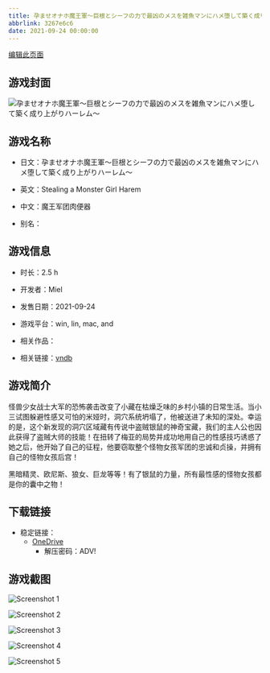 ```yaml
---
title: 孕ませオナホ魔王軍～巨根とシーフの力で最凶のメスを雑魚マンにハメ堕して築く成り上がりハーレム～
abbrlink: 3267e6c6
date: 2021-09-24 00:00:00
---
```

[编辑此页面](https://github.com/ACG-3/ADV3-source/blob/main/source/_posts/games/%E5%AD%95%E3%81%BE%E3%81%9B%E3%82%AA%E3%83%8A%E3%83%9B%E9%AD%94%E7%8E%8B%E8%BB%8D%EF%BD%9E%E5%B7%A8%E6%A0%B9%E3%81%A8%E3%82%B7%E3%83%BC%E3%83%95%E3%81%AE%E5%8A%9B%E3%81%A7%E6%9C%80%E5%87%B6%E3%81%AE%E3%83%A1%E3%82%B9%E3%82%92%E9%9B%91%E9%AD%9A%E3%83%9E%E3%83%B3%E3%81%AB%E3%83%8F%E3%83%A1%E5%A0%95%E3%81%97%E3%81%A6%E7%AF%89%E3%81%8F%E6%88%90%E3%82%8A%E4%B8%8A%E3%81%8C%E3%82%8A%E3%83%8F%E3%83%BC%E3%83%AC%E3%83%A0%EF%BD%9E.md)

## 游戏封面

![孕ませオナホ魔王軍～巨根とシーフの力で最凶のメスを雑魚マンにハメ堕して築く成り上がりハーレム～](https://pan.timero.xyz/d/onedrive/img_lib_001/%E5%AD%95%E3%81%BE%E3%81%9B%E3%82%AA%E3%83%8A%E3%83%9B%E9%AD%94%E7%8E%8B%E8%BB%8D%EF%BD%9E%E5%B7%A8%E6%A0%B9%E3%81%A8%E3%82%B7%E3%83%BC%E3%83%95%E3%81%AE%E5%8A%9B%E3%81%A7%E6%9C%80%E5%87%B6%E3%81%AE%E3%83%A1%E3%82%B9%E3%82%92%E9%9B%91%E9%AD%9A%E3%83%9E%E3%83%B3%E3%81%AB%E3%83%8F%E3%83%A1%E5%A0%95%E3%81%97%E3%81%A6%E7%AF%89%E3%81%8F%E6%88%90%E3%82%8A%E4%B8%8A%E3%81%8C%E3%82%8A%E3%83%8F%E3%83%BC%E3%83%AC%E3%83%A0%EF%BD%9E_cover.avif)


## 游戏名称

- 日文：孕ませオナホ魔王軍～巨根とシーフの力で最凶のメスを雑魚マンにハメ堕して築く成り上がりハーレム～
- 英文：Stealing a Monster Girl Harem
- 中文：魔王军团肉便器

- 别名：


## 游戏信息

- 时长：2.5 h
- 开发者：Miel
- 发售日期：2021-09-24
- 游戏平台：win, lin, mac, and
- 相关作品：

- 相关链接：[vndb](https://vndb.org/v32173)


## 游戏简介

怪兽少女战士大军的恐怖袭击改变了小藏在枯燥乏味的乡村小镇的日常生活。当小三试图躲避性感又可怕的米娅时，洞穴系统坍塌了，他被送进了未知的深处。幸运的是，这个新发现的洞穴区域藏有传说中盗贼银鼠的神奇宝藏，我们的主人公也因此获得了盗贼大师的技能！在扭转了梅亚的局势并成功地用自己的性感技巧诱惑了她之后，他开始了自己的征程，他要窃取整个怪物女孩军团的忠诚和贞操，并拥有自己的怪物女孩后宫！

黑暗精灵、欧尼斯、狼女、巨龙等等！有了银鼠的力量，所有最性感的怪物女孩都是你的囊中之物！




## 下载链接

- 稳定链接：
    - [OneDrive](https://pan.timero.xyz/onedrive/adv_lib_001/%E5%AD%95%E3%81%BE%E3%81%9B%E3%82%AA%E3%83%8A%E3%83%9B%E9%AD%94%E7%8E%8B%E8%BB%8D%EF%BD%9E%E5%B7%A8%E6%A0%B9%E3%81%A8%E3%82%B7%E3%83%BC%E3%83%95%E3%81%AE%E5%8A%9B%E3%81%A7%E6%9C%80%E5%87%B6%E3%81%AE%E3%83%A1%E3%82%B9%E3%82%92%E9%9B%91%E9%AD%9A%E3%83%9E%E3%83%B3%E3%81%AB%E3%83%8F%E3%83%A1%E5%A0%95%E3%81%97%E3%81%A6%E7%AF%89%E3%81%8F%E6%88%90%E3%82%8A%E4%B8%8A%E3%81%8C%E3%82%8A%E3%83%8F%E3%83%BC%E3%83%AC%E3%83%A0%EF%BD%9E)
        - 解压密码：ADV!



## 游戏截图


![Screenshot 1](https://pan.timero.xyz/d/onedrive/img_lib_001/%E5%AD%95%E3%81%BE%E3%81%9B%E3%82%AA%E3%83%8A%E3%83%9B%E9%AD%94%E7%8E%8B%E8%BB%8D%EF%BD%9E%E5%B7%A8%E6%A0%B9%E3%81%A8%E3%82%B7%E3%83%BC%E3%83%95%E3%81%AE%E5%8A%9B%E3%81%A7%E6%9C%80%E5%87%B6%E3%81%AE%E3%83%A1%E3%82%B9%E3%82%92%E9%9B%91%E9%AD%9A%E3%83%9E%E3%83%B3%E3%81%AB%E3%83%8F%E3%83%A1%E5%A0%95%E3%81%97%E3%81%A6%E7%AF%89%E3%81%8F%E6%88%90%E3%82%8A%E4%B8%8A%E3%81%8C%E3%82%8A%E3%83%8F%E3%83%BC%E3%83%AC%E3%83%A0%EF%BD%9E_Screenshot_1.avif)

![Screenshot 2](https://pan.timero.xyz/d/onedrive/img_lib_001/%E5%AD%95%E3%81%BE%E3%81%9B%E3%82%AA%E3%83%8A%E3%83%9B%E9%AD%94%E7%8E%8B%E8%BB%8D%EF%BD%9E%E5%B7%A8%E6%A0%B9%E3%81%A8%E3%82%B7%E3%83%BC%E3%83%95%E3%81%AE%E5%8A%9B%E3%81%A7%E6%9C%80%E5%87%B6%E3%81%AE%E3%83%A1%E3%82%B9%E3%82%92%E9%9B%91%E9%AD%9A%E3%83%9E%E3%83%B3%E3%81%AB%E3%83%8F%E3%83%A1%E5%A0%95%E3%81%97%E3%81%A6%E7%AF%89%E3%81%8F%E6%88%90%E3%82%8A%E4%B8%8A%E3%81%8C%E3%82%8A%E3%83%8F%E3%83%BC%E3%83%AC%E3%83%A0%EF%BD%9E_Screenshot_2.avif)

![Screenshot 3](https://pan.timero.xyz/d/onedrive/img_lib_001/%E5%AD%95%E3%81%BE%E3%81%9B%E3%82%AA%E3%83%8A%E3%83%9B%E9%AD%94%E7%8E%8B%E8%BB%8D%EF%BD%9E%E5%B7%A8%E6%A0%B9%E3%81%A8%E3%82%B7%E3%83%BC%E3%83%95%E3%81%AE%E5%8A%9B%E3%81%A7%E6%9C%80%E5%87%B6%E3%81%AE%E3%83%A1%E3%82%B9%E3%82%92%E9%9B%91%E9%AD%9A%E3%83%9E%E3%83%B3%E3%81%AB%E3%83%8F%E3%83%A1%E5%A0%95%E3%81%97%E3%81%A6%E7%AF%89%E3%81%8F%E6%88%90%E3%82%8A%E4%B8%8A%E3%81%8C%E3%82%8A%E3%83%8F%E3%83%BC%E3%83%AC%E3%83%A0%EF%BD%9E_Screenshot_3.avif)

![Screenshot 4](https://pan.timero.xyz/d/onedrive/img_lib_001/%E5%AD%95%E3%81%BE%E3%81%9B%E3%82%AA%E3%83%8A%E3%83%9B%E9%AD%94%E7%8E%8B%E8%BB%8D%EF%BD%9E%E5%B7%A8%E6%A0%B9%E3%81%A8%E3%82%B7%E3%83%BC%E3%83%95%E3%81%AE%E5%8A%9B%E3%81%A7%E6%9C%80%E5%87%B6%E3%81%AE%E3%83%A1%E3%82%B9%E3%82%92%E9%9B%91%E9%AD%9A%E3%83%9E%E3%83%B3%E3%81%AB%E3%83%8F%E3%83%A1%E5%A0%95%E3%81%97%E3%81%A6%E7%AF%89%E3%81%8F%E6%88%90%E3%82%8A%E4%B8%8A%E3%81%8C%E3%82%8A%E3%83%8F%E3%83%BC%E3%83%AC%E3%83%A0%EF%BD%9E_Screenshot_4.avif)

![Screenshot 5](https://pan.timero.xyz/d/onedrive/img_lib_001/%E5%AD%95%E3%81%BE%E3%81%9B%E3%82%AA%E3%83%8A%E3%83%9B%E9%AD%94%E7%8E%8B%E8%BB%8D%EF%BD%9E%E5%B7%A8%E6%A0%B9%E3%81%A8%E3%82%B7%E3%83%BC%E3%83%95%E3%81%AE%E5%8A%9B%E3%81%A7%E6%9C%80%E5%87%B6%E3%81%AE%E3%83%A1%E3%82%B9%E3%82%92%E9%9B%91%E9%AD%9A%E3%83%9E%E3%83%B3%E3%81%AB%E3%83%8F%E3%83%A1%E5%A0%95%E3%81%97%E3%81%A6%E7%AF%89%E3%81%8F%E6%88%90%E3%82%8A%E4%B8%8A%E3%81%8C%E3%82%8A%E3%83%8F%E3%83%BC%E3%83%AC%E3%83%A0%EF%BD%9E_Screenshot_5.avif)

